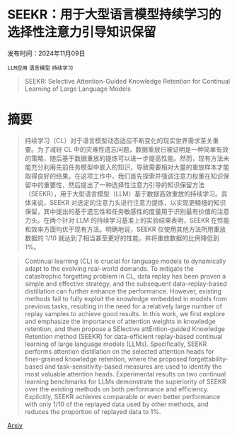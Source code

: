 # SEEKR：用于大型语言模型持续学习的选择性注意力引导知识保留

发布时间：2024年11月09日

`LLM应用` `语言模型` `持续学习`

> SEEKR: Selective Attention-Guided Knowledge Retention for Continual Learning of Large Language Models

# 摘要

> 持续学习（CL）对于语言模型动态适应不断变化的现实世界需求至关重要。为了减轻 CL 中的灾难性遗忘问题，数据重放已被证明是一种简单有效的策略，随后基于数据重放的提炼可以进一步提高性能。然而，现有方法未能充分利用先前任务模型中嵌入的知识，导致需要相对大量的重放样本才能取得良好的结果。在这项工作中，我们首先探索并强调注意力权重在知识保留中的重要性，然后提出了一种选择性注意力引导的知识保留方法（SEEKR），用于大型语言模型（LLM）基于数据高效重放的持续学习。具体来说，SEEKR 对选定的注意力头进行注意力提炼，以实现更精细的知识保留，其中提出的基于遗忘性和任务敏感性的度量用于识别最有价值的注意力头。在两个针对 LLM 的持续学习基准上的实验结果表明，SEEKR 在性能和效率方面均优于现有方法。明确地说，SEEKR 仅使用其他方法所用重放数据的 1/10 就达到了相当甚至更好的性能，并将重放数据的比例降低到 1%。

> Continual learning (CL) is crucial for language models to dynamically adapt to the evolving real-world demands. To mitigate the catastrophic forgetting problem in CL, data replay has been proven a simple and effective strategy, and the subsequent data-replay-based distillation can further enhance the performance. However, existing methods fail to fully exploit the knowledge embedded in models from previous tasks, resulting in the need for a relatively large number of replay samples to achieve good results. In this work, we first explore and emphasize the importance of attention weights in knowledge retention, and then propose a SElective attEntion-guided Knowledge Retention method (SEEKR) for data-efficient replay-based continual learning of large language models (LLMs). Specifically, SEEKR performs attention distillation on the selected attention heads for finer-grained knowledge retention, where the proposed forgettability-based and task-sensitivity-based measures are used to identify the most valuable attention heads. Experimental results on two continual learning benchmarks for LLMs demonstrate the superiority of SEEKR over the existing methods on both performance and efficiency. Explicitly, SEEKR achieves comparable or even better performance with only 1/10 of the replayed data used by other methods, and reduces the proportion of replayed data to 1%.

[Arxiv](https://arxiv.org/abs/2411.06171)